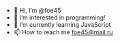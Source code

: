 - 👋 Hi, I’m @foe45
- 👀 I’m interested in programming!
- 🌱 I’m currently learning JavaScript
- 📫 How to reach me foe45@mail.ru

<!---
foe45/foe45 is a ✨ special ✨ repository because its `README.md` (this file) appears on your GitHub profile.
You can click the Preview link to take a look at your changes.
--->
